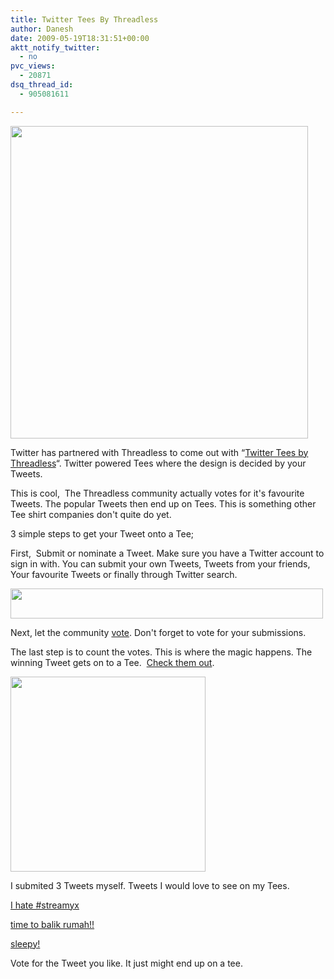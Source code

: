 ```yaml
---
title: Twitter Tees By Threadless
author: Danesh
date: 2009-05-19T18:31:51+00:00
aktt_notify_twitter:
  - no
pvc_views:
  - 20871
dsq_thread_id:
  - 905081611

---
```

[<img loading="lazy" class="alignnone" title="Twitter_Tees_By_Threadless" src="http://farm4.static.flickr.com/3626/3546677334_dc47731d9a.jpg" alt="" width="476" height="500" />][1]

Twitter has partnered with Threadless to come out with &#8220;[Twitter Tees by Threadless][2]&#8220;. Twitter powered Tees where the design is decided by your Tweets.

This is cool,  The Threadless community actually votes for it's favourite Tweets. The popular Tweets then end up on Tees. This is something other Tee shirt companies don't quite do yet.

3 simple steps to get your Tweet onto a Tee;

First,  Submit or nominate a Tweet. Make sure you have a Twitter account to sign in with. You can submit your own Tweets, Tweets from your friends, Your favourite Tweets or finally through Twitter search.

[<img loading="lazy" class="alignnone" title="Twitter_Tees_By_Threadless" src="http://farm4.static.flickr.com/3639/3546677570_80a40ed34f.jpg" alt="" width="500" height="48" />][3]

Next, let the community [vote][4]. Don't forget to vote for your submissions.

The last step is to count the votes. This is where the magic happens. The winning Tweet gets on to a Tee.  [Check them out][5].

[<img loading="lazy" class="alignnone" title="Twitter_Tees_By_Threadless" src="http://farm4.static.flickr.com/3305/3546677726_7341ce752a_o.png" alt="" width="312" height="312" />][6]

I submited 3 Tweets myself. Tweets I would love to see on my Tees.

[I hate #streamyx][7]

[time to balik rumah!!][8]

[sleepy!][9]

Vote for the Tweet you like. It just might end up on a tee.

 [1]: http://farm4.static.flickr.com/3626/3546677334_dc47731d9a.jpg
 [2]: http://twitter.threadless.com/
 [3]: http://farm4.static.flickr.com/3639/3546677570_80a40ed34f.jpg
 [4]: http://twitter.threadless.com/score
 [5]: http://twitter.threadless.com/catalog
 [6]: http://farm4.static.flickr.com/3305/3546677726_7341ce752a_o.png
 [7]: http://thrdl.es/~/HI
 [8]: http://twitter.threadless.com/tweet/2617/time_to_balik_rumah
 [9]: http://thrdl.es/~/Gz